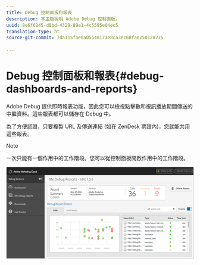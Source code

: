 ```yaml
---
title: Debug 控制面板和報表
description: 本主題說明 Adobe Debug 控制面板。
uuid: 8e6f6245-d8bd-4329-89e1-4c5595e04ec5
translation-type: ht
source-git-commit: 7da115fae0a05548173e8ca3ec68fae250128775

---
```



# Debug 控制面板和報表{#debug-dashboards-and-reports}

Adobe Debug 提供即時報表功能，因此您可以檢視點擊數和視訊播放期間傳送的中繼資料。這些報表都可以儲存在 Debug 中。

為了方便認證，只要複製 URL 及傳送連結 (如在 ZenDesk 票證內)，您就能共用這些報表。

>[!NOTE]
>
>一次只能有一個作用中的工作階段。您可以從控制面板開啟作用中的工作階段。

![](assets/debug-dashboard.png)

